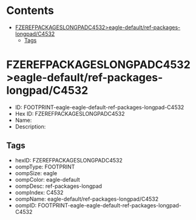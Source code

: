 



Contents
========

* [FZEREFPACKAGESLONGPADC4532>eagle-default/ref-packages-longpad/C4532](#fzerefpackageslongpadc4532eagle-defaultref-packages-longpadc4532)
	* [Tags](#tags)

# FZEREFPACKAGESLONGPADC4532>eagle-default/ref-packages-longpad/C4532

- ID: FOOTPRINT-eagle-eagle-default-ref-packages-longpad-C4532
- Hex ID: FZEREFPACKAGESLONGPADC4532
- Name: 
- Description: 

## Tags

- hexID: FZEREFPACKAGESLONGPADC4532
- oompType: FOOTPRINT
- oompSize: eagle
- oompColor: eagle-default
- oompDesc: ref-packages-longpad
- oompIndex: C4532
- oompName: eagle-default/ref-packages-longpad/C4532
- oompID: FOOTPRINT-eagle-eagle-default-ref-packages-longpad-C4532
